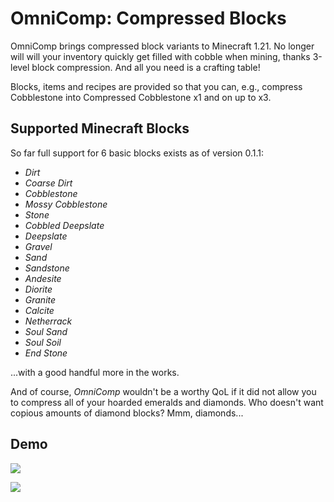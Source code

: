 # OmniComp: Compressed Blocks

OmniComp brings compressed block variants to Minecraft 1.21. No longer will will
your inventory quickly get filled with cobble when mining, thanks 3-level block
compression. And all you need is a crafting table!

Blocks, items and recipes are provided so that you can, e.g., compress
Cobblestone into Compressed Cobblestone x1 and on up to x3.

## Supported Minecraft Blocks

So far full support for 6 basic blocks exists as of version 0.1.1:

*   _Dirt_
*   _Coarse Dirt_
*   _Cobblestone_
*   _Mossy Cobblestone_
*   _Stone_
*   _Cobbled Deepslate_
*   _Deepslate_
*   _Gravel_
*   _Sand_
*   _Sandstone_
*   _Andesite_
*   _Diorite_
*   _Granite_
*   _Calcite_
*   _Netherrack_
*   _Soul Sand_
*   _Soul Soil_
*   _End Stone_

...with a good handful more in the works.

And of course, _OmniComp_ wouldn't be a worthy QoL if it did not allow you to
compress all of your hoarded emeralds and diamonds. Who doesn't want copious
amounts of diamond blocks? Mmm, diamonds...

## Demo 

![](https://media.forgecdn.net/attachments/description/1092071/description_40af8848-b09d-4e29-91b9-aedf9d1c0319.png)

![](https://media.forgecdn.net/attachments/description/1092071/description_fc5f7935-c4f4-4a7b-ad01-b2496ed08bf1.png)

<!--
vim: ts=2 sw=2 et fdm=marker :
-->
